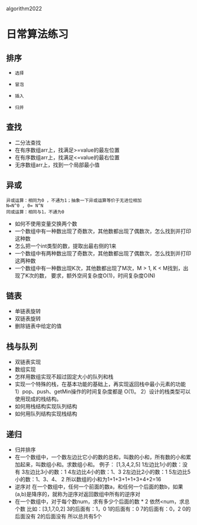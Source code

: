  algorithm2022
# 日常算法练习
## 排序
*     选择
*     冒泡
*     插入
*     归并
## 查找
* 二分法查找
* 在有序数组arr上，找满足>=value的最左位置
* 在有序数组arr上，找满足<=value的最右位置
* 无序数组arr上，找到一个局部最小值
## 异或
    异或运算：相同为0 ，不通为1；抽象一下异或运算等价于无进位相加
    N=N^0 , 0= N^N
    同或运算：相同与1，不通为0
* 如何不使用变量交换两个数
* 一个数组中有一种数出现了奇数次，其他数都出现了偶数次，怎么找到并打印这种数 
* 怎么把一个int类型的数，提取出最右侧的1来
* 一个数组中有两种数出现了奇数次，其他数都出现了偶数次，怎么找到并打印这两种数 
* 一个数组中有一种数出现K次，其他数都出现了M次，M > 1,  K < M找到，出现了K次的数，
  要求，额外空间复杂度O(1)，时间复杂度O(N)
## 链表
* 单链表旋转
* 双链表旋转
* 删除链表中给定的值
## 栈与队列
* 双链表实现 
* 数组实现
* 怎样用数组实现不超过固定大小的队列和栈
* 实现一个特殊的栈，在基本功能的基础上，再实现返回栈中最小元素的功能  
  1）pop、push、getMin操作的时间复杂度都是 O(1)。
  2）设计的栈类型可以使用现成的栈结构。
* 如何用栈结构实现队列结构
* 如何用队列结构实现栈结构
## 递归
* 归并排序
* 在一个数组中，一个数左边比它小的数的总和，叫数的小和，所有数的小和累加起来，叫数组小和。求数组小和。
  例子： [1,3,4,2,5]
  1左边比1小的数：没有
  3左边比3小的数：1
  4左边比4小的数：1、3
  2左边比2小的数：1
  5左边比5小的数：1、3、4、 2
  所以数组的小和为1+1+3+1+1+3+4+2=16 
* 逆序对 
在一个数组中，任何一个前面的数a，和任何一个后面的数b，如果(a,b)是降序的，就称为逆序对返回数组中所有的逆序对
* 在一个数组中，对于每个数num，求有多少个后面的数 * 2 依然<num，求总个数
  比如：[3,1,7,0,2]
  3的后面有：1，0
  1的后面有：0
  7的后面有：0，2
  0的后面没有
  2的后面没有
  所以总共有5个